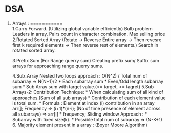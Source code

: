 # DSA

1. Arrays :
===========   
   1.Carry Forward. (Utilizing global variable efficiently)
     Bulb problem
     Leaders in array.
     Pairs count in character combination.
     Max selling price
   2.Rotated Sorted Array (Rotate -> Reverse Entire array -> Then revesre first k required elements -> Then reverse rest of elements.) 
     Search in rotated sorted array.
   
   3.Prefix Sum (For Range querry sum)
     Creating prefix sum/ Suffix sum arrays for approaching range querry sums.
   
   4.Sub_Array
      Nested two loops approach : O(N^2) / Total num of subarray => N(N+1)/2
       * Each subarray sum
       * Even/Odd length subarray sum
       * Sub Array sum with target value.(>= target, <= tagret)
    5.Sub Arrays-2:
      Contribution Technique: 
         * When calculating sum of all kind of approaches.(Sum of all sub arrays)
         * Contribution of each element value is total sum.
         * Formula :
               Element at index (i) contribution in an array arr[];
               Frequency =>  (i+1)*(n-i); (No of time presence of element across all subarrays)
               => arr[i] * frequency;
      Sliding window Approach :
         * Subarray with fixed size(k). 
         * Possible total num of subarray => (N-K+1)
   6. Majority element present in a array : (Boyer Moore Algorithm)
      
